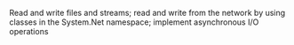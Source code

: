 Read and write files and streams; read and write from the network by using classes in the System.Net namespace; implement asynchronous I/O operations